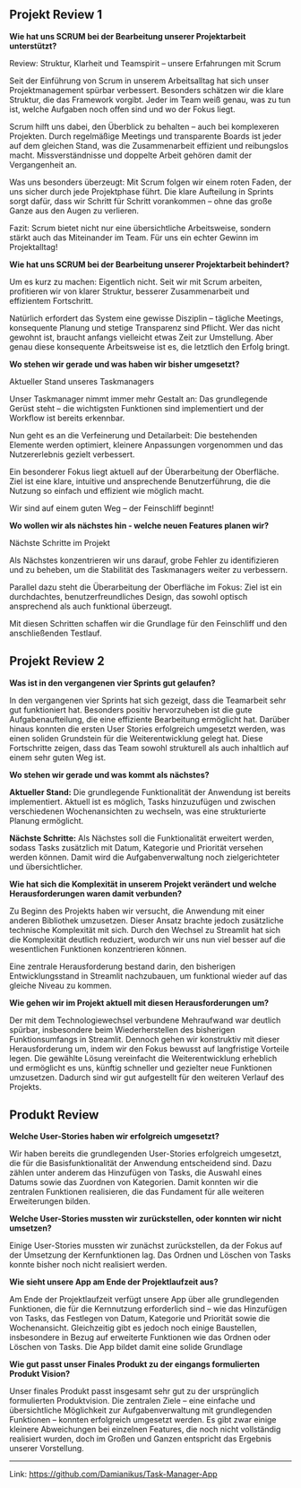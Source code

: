 ## Projekt Review 1

**Wie hat uns SCRUM bei der Bearbeitung unserer Projektarbeit unterstützt?**

Review: Struktur, Klarheit und Teamspirit – unsere Erfahrungen mit Scrum

Seit der Einführung von Scrum in unserem Arbeitsalltag hat sich unser Projektmanagement spürbar verbessert. Besonders schätzen wir die klare Struktur, die das Framework vorgibt. Jeder im Team weiß genau, was zu tun ist, welche Aufgaben noch offen sind und wo der Fokus liegt.

Scrum hilft uns dabei, den Überblick zu behalten – auch bei komplexeren Projekten. Durch regelmäßige Meetings und transparente Boards ist jeder auf dem gleichen Stand, was die Zusammenarbeit effizient und reibungslos macht. Missverständnisse und doppelte Arbeit gehören damit der Vergangenheit an.

Was uns besonders überzeugt: Mit Scrum folgen wir einem roten Faden, der uns sicher durch jede Projektphase führt. Die klare Aufteilung in Sprints sorgt dafür, dass wir Schritt für Schritt vorankommen – ohne das große Ganze aus den Augen zu verlieren.

Fazit: Scrum bietet nicht nur eine übersichtliche Arbeitsweise, sondern stärkt auch das Miteinander im Team. Für uns ein echter Gewinn im Projektalltag!


**Wie hat uns SCRUM bei der Bearbeitung unserer Projektarbeit behindert?**

Um es kurz zu machen: Eigentlich nicht. Seit wir mit Scrum arbeiten, profitieren wir von klarer Struktur, besserer Zusammenarbeit und effizientem Fortschritt.

Natürlich erfordert das System eine gewisse Disziplin – tägliche Meetings, konsequente Planung und stetige Transparenz sind Pflicht. Wer das nicht gewohnt ist, braucht anfangs vielleicht etwas Zeit zur Umstellung. Aber genau diese konsequente Arbeitsweise ist es, die letztlich den Erfolg bringt.


**Wo stehen wir gerade und was haben wir bisher umgesetzt?**

Aktueller Stand unseres Taskmanagers

Unser Taskmanager nimmt immer mehr Gestalt an: Das grundlegende Gerüst steht – die wichtigsten Funktionen sind implementiert und der Workflow ist bereits erkennbar.

Nun geht es an die Verfeinerung und Detailarbeit: Die bestehenden Elemente werden optimiert, kleinere Anpassungen vorgenommen und das Nutzererlebnis gezielt verbessert.

Ein besonderer Fokus liegt aktuell auf der Überarbeitung der Oberfläche. Ziel ist eine klare, intuitive und ansprechende Benutzerführung, die die Nutzung so einfach und effizient wie möglich macht.

Wir sind auf einem guten Weg – der Feinschliff beginnt!


**Wo wollen wir als nächstes hin - welche neuen Features planen wir?**

Nächste Schritte im Projekt

Als Nächstes konzentrieren wir uns darauf, grobe Fehler zu identifizieren und zu beheben, um die Stabilität des Taskmanagers weiter zu verbessern.

Parallel dazu steht die Überarbeitung der Oberfläche im Fokus: Ziel ist ein durchdachtes, benutzerfreundliches Design, das sowohl optisch ansprechend als auch funktional überzeugt.

Mit diesen Schritten schaffen wir die Grundlage für den Feinschliff und den anschließenden Testlauf.

## Projekt Review 2

**Was ist in den vergangenen vier Sprints gut gelaufen?**

In den vergangenen vier Sprints hat sich gezeigt, dass die Teamarbeit sehr gut funktioniert hat. Besonders positiv hervorzuheben ist die gute Aufgabenaufteilung, die eine effiziente Bearbeitung ermöglicht hat. Darüber hinaus konnten die ersten User Stories erfolgreich umgesetzt werden, was einen soliden Grundstein für die Weiterentwicklung gelegt hat. Diese Fortschritte zeigen, dass das Team sowohl strukturell als auch inhaltlich auf einem sehr guten Weg ist.

**Wo stehen wir gerade und was kommt als nächstes?**

**Aktueller Stand:**
Die grundlegende Funktionalität der Anwendung ist bereits implementiert. Aktuell ist es möglich, Tasks hinzuzufügen und zwischen verschiedenen Wochenansichten zu wechseln, was eine strukturierte Planung ermöglicht.

**Nächste Schritte:**
Als Nächstes soll die Funktionalität erweitert werden, sodass Tasks zusätzlich mit Datum, Kategorie und Priorität versehen werden können. Damit wird die Aufgabenverwaltung noch zielgerichteter und übersichtlicher.

**Wie hat sich die Komplexität in unserem Projekt verändert und welche Herausforderungen waren damit verbunden?**

Zu Beginn des Projekts haben wir versucht, die Anwendung mit einer anderen Bibliothek umzusetzen. Dieser Ansatz brachte jedoch zusätzliche technische Komplexität mit sich. Durch den Wechsel zu Streamlit hat sich die Komplexität deutlich reduziert, wodurch wir uns nun viel besser auf die wesentlichen Funktionen konzentrieren können.

Eine zentrale Herausforderung bestand darin, den bisherigen Entwicklungsstand in Streamlit nachzubauen, um funktional wieder auf das gleiche Niveau zu kommen. 

**Wie gehen wir im Projekt aktuell mit diesen Herausforderungen um?**

Der mit dem Technologiewechsel verbundene Mehraufwand war deutlich spürbar, insbesondere beim Wiederherstellen des bisherigen Funktionsumfangs in Streamlit. Dennoch gehen wir konstruktiv mit dieser Herausforderung um, indem wir den Fokus bewusst auf langfristige Vorteile legen. Die gewählte Lösung vereinfacht die Weiterentwicklung erheblich und ermöglicht es uns, künftig schneller und gezielter neue Funktionen umzusetzen. Dadurch sind wir gut aufgestellt für den weiteren Verlauf des Projekts.

## Produkt Review

**Welche User-Stories haben wir erfolgreich umgesetzt?**

Wir haben bereits die grundlegenden User-Stories erfolgreich umgesetzt, die für die Basisfunktionalität der Anwendung entscheidend sind. Dazu zählen unter anderem das Hinzufügen von Tasks, die Auswahl eines Datums sowie das Zuordnen von Kategorien. Damit konnten wir die zentralen Funktionen realisieren, die das Fundament für alle weiteren Erweiterungen bilden.

**Welche User-Stories mussten wir zurückstellen, oder konnten wir nicht umsetzen?**

Einige User-Stories mussten wir zunächst zurückstellen, da der Fokus auf der Umsetzung der Kernfunktionen lag. Das Ordnen und Löschen von Tasks konnte bisher noch nicht realisiert werden.

**Wie sieht unsere App am Ende der Projektlaufzeit aus?**

Am Ende der Projektlaufzeit verfügt unsere App über alle grundlegenden Funktionen, die für die Kernnutzung erforderlich sind – wie das Hinzufügen von Tasks, das Festlegen von Datum, Kategorie und Priorität sowie die Wochenansicht. Gleichzeitig gibt es jedoch noch einige Baustellen, insbesondere in Bezug auf erweiterte Funktionen wie das Ordnen oder Löschen von Tasks. Die App bildet damit eine solide Grundlage

**Wie gut passt unser Finales Produkt zu der eingangs formulierten Produkt Vision?**

Unser finales Produkt passt insgesamt sehr gut zu der ursprünglich formulierten Produktvision. Die zentralen Ziele – eine einfache und übersichtliche Möglichkeit zur Aufgabenverwaltung mit grundlegenden Funktionen – konnten erfolgreich umgesetzt werden. Es gibt zwar einige kleinere Abweichungen bei einzelnen Features, die noch nicht vollständig realisiert wurden, doch im Großen und Ganzen entspricht das Ergebnis unserer Vorstellung. 

---

Link: https://github.com/Damianikus/Task-Manager-App
